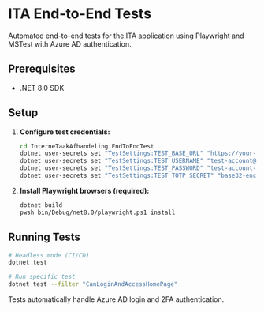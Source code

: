 # ITA End-to-End Tests

Automated end-to-end tests for the ITA application using Playwright and MSTest with Azure AD authentication.

## Prerequisites

- .NET 8.0 SDK

## Setup

1. **Configure test credentials:**

   ```bash
   cd InterneTaakAfhandeling.EndToEndTest
   dotnet user-secrets set "TestSettings:TEST_BASE_URL" "https://your-ita-environment-url"
   dotnet user-secrets set "TestSettings:TEST_USERNAME" "test-account@domain.com"
   dotnet user-secrets set "TestSettings:TEST_PASSWORD" "test-account-password"
   dotnet user-secrets set "TestSettings:TEST_TOTP_SECRET" "base32-encoded-secret"
   ```

2. **Install Playwright browsers (required):**

   ```bash
   dotnet build
   pwsh bin/Debug/net8.0/playwright.ps1 install
   ```

## Running Tests

```bash
# Headless mode (CI/CD)
dotnet test

# Run specific test
dotnet test --filter "CanLoginAndAccessHomePage"
```

Tests automatically handle Azure AD login and 2FA authentication.
